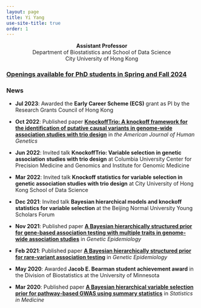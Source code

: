 ```yaml
---
layout: page
title: Yi Yang
use-site-title: true
order: 1
---
```

<p align="center">
  <b>Assistant Professor</b><br />
  Department of Biostatistics and School of Data Science<br />
  City University of Hong Kong
</p>

### [Openings available for PhD students in Spring and Fall 2024](https://yiyangphd.github.io/openings/) 
<!--- hidden content --->

### News

- **Jul 2023**: Awarded the **Early Career Scheme (ECS)** grant as PI by the Research Grants Council of Hong Kong

- **Oct 2022**: Published paper [**KnockoffTrio: A knockoff framework for the identification of putative causal variants in genome-wide association studies with trio design**](https://doi.org/10.1016/j.ajhg.2022.08.013) in *the American Journal of Human Genetics*

- **Jun 2022**: Invited talk **KnockoffTrio: Variable selection in genetic association studies with trio design** at Columbia University Center for Precision Medicine and Genomics and Institute for Genomic Medicine

- **Mar 2022**: Invited talk **Knockoff statistics for variable selection in genetic association studies with trio design** at City University of Hong Kong School of Data Science

- **Dec 2021**: Invited talk **Bayesian hierarchical models and knockoff statistics for variable selection** at the Beijing Normal University Young Scholars Forum

- **Nov 2021**: Published paper [**A Bayesian hierarchically structured prior for gene-based association testing with multiple traits in genome-wide association studies**](https://doi.org/10.1002/gepi.22437) in *Genetic Epidemiology*

<!--- - **May 2021**: Contributed talk **Knockoff statistics and applications to genome-wide association studies** at the Statistical Genetics Journal Club of Columbia University Irving Medical Center  --->

- **Feb 2021**: Published paper [**A Bayesian hierarchically structured prior for rare‐variant association testing**](https://doi.org/10.1002/gepi.22379) in *Genetic Epidemiology*

- **May 2020**: Awarded **Jacob E. Bearman student achievement award** in the Division of Biostatistics at the University of Minnesota

- **Mar 2020**: Published paper [**A Bayesian hierarchical variable selection prior for pathway‐based GWAS using summary statistics**](https://doi.org/10.1002/sim.8442) in *Statistics in Medicine*


